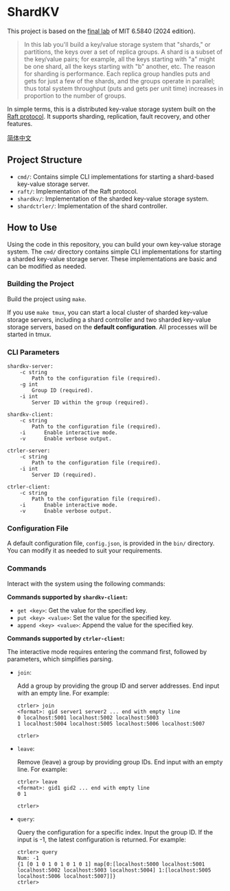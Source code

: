 # ShardKV 

This project is based on the [final lab](https://pdos.csail.mit.edu/6.824/labs/lab-shard.html) of MIT 6.5840 (2024 edition).

> In this lab you'll build a key/value storage system that "shards," or partitions, the keys over a set of replica groups. A shard is a subset of the key/value pairs; for example, all the keys starting with "a" might be one shard, all the keys starting with "b" another, etc. The reason for sharding is performance. Each replica group handles puts and gets for just a few of the shards, and the groups operate in parallel; thus total system throughput (puts and gets per unit time) increases in proportion to the number of groups.

In simple terms, this is a distributed key-value storage system built on the [Raft protocol](https://raft.github.io/). It supports sharding, replication, fault recovery, and other features.

[简体中文](README-zh_cn.md)

## Project Structure

- `cmd/`: Contains simple CLI implementations for starting a shard-based key-value storage server.
- `raft/`: Implementation of the Raft protocol.
- `shardkv/`: Implementation of the sharded key-value storage system.
- `shardctrler/`: Implementation of the shard controller.

## How to Use

Using the code in this repository, you can build your own key-value storage system. The `cmd/` directory contains simple CLI implementations for starting a sharded key-value storage server. These implementations are basic and can be modified as needed.

### Building the Project

Build the project using `make`.

If you use `make tmux`, you can start a local cluster of sharded key-value storage servers, including a shard controller and two sharded key-value storage servers, based on the **default configuration**. All processes will be started in tmux.

### CLI Parameters

```plaintext
shardkv-server:
    -c string
        Path to the configuration file (required).
    -g int
        Group ID (required).
    -i int
        Server ID within the group (required).

shardkv-client:
    -c string
        Path to the configuration file (required).
    -i      Enable interactive mode.
    -v      Enable verbose output.

ctrler-server:
    -c string
        Path to the configuration file (required).
    -i int
        Server ID (required).

ctrler-client:
    -c string
        Path to the configuration file (required).
    -i      Enable interactive mode.
    -v      Enable verbose output.
```

### Configuration File

A default configuration file, `config.json`, is provided in the `bin/` directory. You can modify it as needed to suit your requirements.

### Commands

Interact with the system using the following commands:

**Commands supported by `shardkv-client`:**

- `get <key>`: Get the value for the specified key.
- `put <key> <value>`: Set the value for the specified key.
- `append <key> <value>`: Append the value for the specified key.

**Commands supported by `ctrler-client`:**

The interactive mode requires entering the command first, followed by parameters, which simplifies parsing.

- `join`:

    Add a group by providing the group ID and server addresses. End input with an empty line. For example:
    ```
    ctrler> join
    <format>: gid server1 server2 ... end with empty line
    0 localhost:5001 localhost:5002 localhost:5003
    1 localhost:5004 localhost:5005 localhost:5006 localhost:5007

    ctrler>
    ```

- `leave`:

    Remove (leave) a group by providing group IDs. End input with an empty line. For example:
    ```
    ctrler> leave
    <format>: gid1 gid2 ... end with empty line
    0 1

    ctrler>
    ```

- `query`:

    Query the configuration for a specific index. Input the group ID. If the input is -1, the latest configuration is returned. For example:
    ```
    ctrler> query
    Num: -1
    {1 [0 1 0 1 0 1 0 1 0 1] map[0:[localhost:5000 localhost:5001 localhost:5002 localhost:5003 localhost:5004] 1:[localhost:5005 localhost:5006 localhost:5007]]}
    ctrler>
    ```